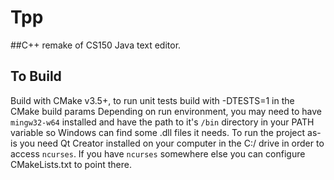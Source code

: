 # Tpp
##C++ remake of CS150 Java text editor.

## To Build
Build with CMake v3.5+, to run unit tests build with -DTESTS=1 in the CMake build params
Depending on run environment, you may need to have `mingw32-w64` installed and have the path to it's `/bin` directory in your PATH variable so Windows can find some .dll files it needs.
To run the project as-is you need Qt Creator installed on your computer in the C:/ drive in order to access `ncurses`. If you have `ncurses` somewhere else you can configure CMakeLists.txt to point there.
